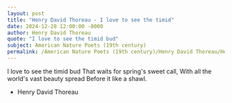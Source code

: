 ```yaml
---
layout: post
title: "Henry David Thoreau - I love to see the timid"
date: 2024-12-28 12:00:00 -0000
author: Henry David Thoreau
quote: "I love to see the timid bud"
subject: American Nature Poets (19th century)
permalink: /American Nature Poets (19th century)/Henry David Thoreau/Henry David Thoreau - I love to see the timid
---
```


I love to see the timid bud
That waits for spring's sweet call,
With all the world's vast beauty spread
Before it like a shawl.

- Henry David Thoreau
